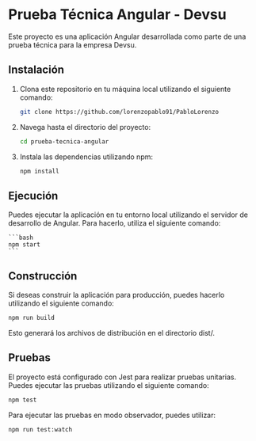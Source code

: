 # Prueba Técnica Angular - Devsu

Este proyecto es una aplicación Angular desarrollada como parte de una prueba técnica para la empresa Devsu.

## Instalación

1. Clona este repositorio en tu máquina local utilizando el siguiente comando:

    ```bash
    git clone https://github.com/lorenzopablo91/PabloLorenzo
    ```

2. Navega hasta el directorio del proyecto:

    ```bash
    cd prueba-tecnica-angular
    ```

3. Instala las dependencias utilizando npm:

    ```bash
    npm install
    ```

## Ejecución

Puedes ejecutar la aplicación en tu entorno local utilizando el servidor de desarrollo de Angular. Para hacerlo, utiliza el siguiente comando:

    ```bash
    npm start
    ```
## Construcción
Si deseas construir la aplicación para producción, puedes hacerlo utilizando el siguiente comando:

 ```bash
npm run build
```

Esto generará los archivos de distribución en el directorio dist/.

## Pruebas

El proyecto está configurado con Jest para realizar pruebas unitarias. Puedes ejecutar las pruebas utilizando el siguiente comando:

 ```bash
npm test
 ```

Para ejecutar las pruebas en modo observador, puedes utilizar:

 ```bash
npm run test:watch
``` 